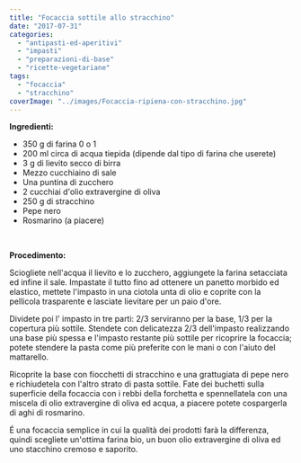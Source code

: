 ```yaml
---
title: "Focaccia sottile allo stracchino"
date: "2017-07-31"
categories: 
  - "antipasti-ed-aperitivi"
  - "impasti"
  - "preparazioni-di-base"
  - "ricette-vegetariane"
tags: 
  - "focaccia"
  - "stracchino"
coverImage: "../images/Focaccia-ripiena-con-stracchino.jpg"
---
```


**Ingredienti:**

- 350 g di farina 0 o 1
- 200 ml circa di acqua tiepida (dipende dal tipo di farina che userete)
- 3 g di lievito secco di birra
- Mezzo cucchiaino di sale
- Una puntina di zucchero
- 2 cucchiai d'olio extravergine di oliva
- 250 g di stracchino
- Pepe nero
- Rosmarino (a piacere)

 

**Procedimento:**

Sciogliete nell'acqua il lievito e lo zucchero, aggiungete la farina setacciata ed infine il sale. Impastate il tutto fino ad ottenere un panetto morbido ed elastico, mettete l'impasto in una ciotola unta di olio e coprite con la pellicola trasparente e lasciate lievitare per un paio d'ore.

Dividete poi l' impasto in tre parti: 2/3 serviranno per la base, 1/3 per la copertura più sottile. Stendete con delicatezza 2/3 dell'impasto realizzando una base più spessa e l'impasto restante più sottile per ricoprire la focaccia; potete stendere la pasta come più preferite con le mani o con l'aiuto del mattarello.

Ricoprite la base con fiocchetti di stracchino e una grattugiata di pepe nero e richiudetela con l'altro strato di pasta sottile. Fate dei buchetti sulla superficie della focaccia con i rebbi della forchetta e spennellatela con una miscela di olio extravergine di oliva ed acqua, a piacere potete cospargerla di aghi di rosmarino.

É una focaccia semplice in cui la qualità dei prodotti farà la differenza, quindi scegliete un'ottima farina bio, un buon olio extravergine di oliva ed uno stacchino cremoso e saporito.
